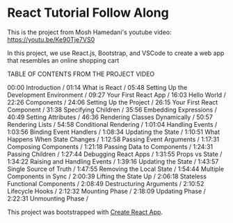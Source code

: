 # React Tutorial Follow Along

This is the project from Mosh Hamedani's youtube video: https://youtu.be/Ke90Tje7VS0

In this project, we use React.js, Bootstrap, and VSCode to create a web app that resembles an online shopping cart

TABLE OF CONTENTS FROM THE PROJECT VIDEO

00:00 Introduction /
01:14 What is React /
05:48 Setting Up the Development Environment /
09:27 Your First React App /
16:03 Hello World /
22:26 Components /
24:06 Setting Up the Project /
26:15 Your First React Component /
31:38 Specifying Children /
35:56 Embedding Expressions /
40:49 Setting Attributes /
46:36 Rendering Classes Dynamically /
50:57 Rendering Lists /
54:58 Conditional Rendering /
1:01:04 Handling Events /
1:03:56 Binding Event Handlers /
1:08:34 Updating the State /
1:10:51 What Happens When State Changes /
1:12:58 Passing Event Arguments /
1:17:31 Composing Components /
1:21:18 Passing Data to Components /
1:24:31 Passing Children /
1:27:44 Debugging React Apps /
1:31:55 Props vs State /
1:34:22 Raising and Handling Events /
1:39:16 Updating the State /
1:43:57 Single Source of Truth /
1:47:55 Removing the Local State /
1:54:44 Multiple Components in Sync / 
2:00:39 Lifting the State Up /
2:06:18 Stateless Functional Components /
2:08:49 Destructuring Arguments /
2:10:52 Lifecycle Hooks /
2:12:32 Mounting Phase /
2:18:09 Updating Phase /
2:22:31 Unmounting Phase /

This project was bootstrapped with [Create React App](https://github.com/facebook/create-react-app).
